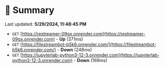 # 📖 Summary
Last updated: **5/29/2024, 11:48:45 PM**

- `GET` [https://restreamer-09gx.onrender.com](https://restreamer-09gx.onrender.com) - **Up** (371ms)
- `GET` [https://filestreambot-b5k6.onrender.com/](https://filestreambot-b5k6.onrender.com/) - **Down** (248ms)
- `GET` [https://jupyterlab-python3-12-3.onrender.com](https://jupyterlab-python3-12-3.onrender.com) - **Down** (169ms)
